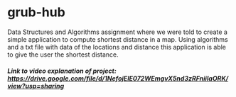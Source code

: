# grub-hub
Data Structures and Algorithms assignment where we were told to create a simple application to compute shortest distance in a map. Using algorithms and a txt file with data of the locations and distance this application is able to give the user the shortest distance. 

##### Link to video explanation of project: https://drive.google.com/file/d/1NefojElE072WEmgvX5nd3zRFniiIaORK/view?usp=sharing
